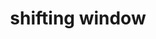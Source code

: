 ---
layout: studio
category: studio

title:  "shifting window"
slug: "shifting-window"
permalink: /studio/:slug
link: 'https://aidanquinlan.net/hub/f18/sketches/shiftingwindow/index.html'

year: '2018'
sort-date: '18-10'
tags: website personal school

---